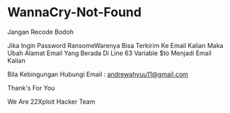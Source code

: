# WannaCry-Not-Found
Jangan Recode Bodoh


Jika Ingin Password RansomeWarenya Bisa Terkirim Ke Email Kalian Maka Ubah Alamat Email Yang Berada Di Line 63 Variable $to Menjadi Email Kalian

Bila Kebingungan Hubungi
Email : andrewahyuu11@gmail.com

Thank's For You

We Are 22Xploit Hacker Team
